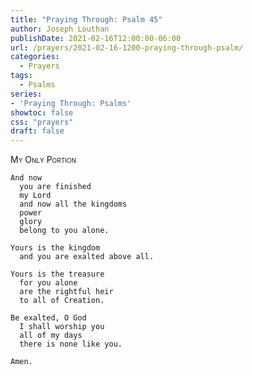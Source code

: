```yaml
---
title: "Praying Through: Psalm 45"
author: Joseph Louthan
publishDate: 2021-02-16T12:00:00-06:00
url: /prayers/2021-02-16-1200-praying-through-psalm/
categories:
  - Prayers
tags:
  - Psalms
series:
- 'Praying Through: Psalms'
showtoc: false
css: "prayers"
draft: false
---
```

<div style="font-variant: small-caps;">
My Only Portion
</div>

```text
And now
  you are finished
  my Lord
  and now all the kingdoms
  power
  glory
  belong to you alone.

Yours is the kingdom
  and you are exalted above all.

Yours is the treasure
  for you alone
  are the rightful heir
  to all of Creation.

Be exalted, O God
  I shall worship you
  all of my days
  there is none like you.

Amen.
```
